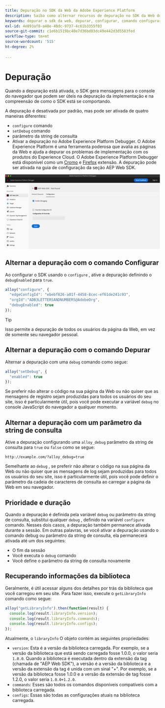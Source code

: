 ```yaml
---
title: Depuração no SDK da Web da Adobe Experience Platform
description: Saiba como alternar recursos de depuração no SDK da Web do Experience Platform.
keywords: depurar o sdk da web, depurar, configurar, comando configurar, comando depurar, edgeConfigId, setDebug, debugEnabled, depurar;
exl-id: 4e893af8-a48e-48dc-9737-4c61b3355f03
source-git-commit: c1e6b1519bc40e7d36bd83dc49e442d3d5583fed
workflow-type: tm+mt
source-wordcount: '515'
ht-degree: 2%

---
```


# Depuração

Quando a depuração está ativada, o SDK gera mensagens para o console do navegador que podem ser úteis na depuração da implementação e na compreensão de como o SDK está se comportando.

A depuração é desativada por padrão, mas pode ser ativada de quatro maneiras diferentes:

* `configure` comando
* `setDebug` comando
* parâmetro da string de consulta
* Ativar a depuração no Adobe Experience Platform Debugger. O Adobe Experience Platform é uma ferramenta poderosa que avalia as páginas da Web e ajuda a depurar os problemas de implementação com os produtos do Experience Cloud. O Adobe Experience Platform Debugger está disponível como um [Cromo](https://chrome.google.com/webstore/detail/adobe-experience-platform/bfnnokhpnncpkdmbokanobigaccjkpob) e [Firefox](https://addons.mozilla.org/pt-BR/firefox/addon/adobe-experience-platform-dbg/) extensão. A depuração pode ser ativada na guia de configuração da seção AEP Web SDK.

![](../images/enable-debugging.png)

## Alternar a depuração com o comando Configurar

Ao configurar o SDK usando o `configure` , ative a depuração definindo o `debugEnabled` para `true`.

```javascript
alloy("configure", {
  "edgeConfigId": "ebebf826-a01f-4458-8cec-ef61de241c93",
  "orgId":"ADB3LETTERSANDNUMBERS@AdobeOrg",
  "debugEnabled": true
});
```

>[!TIP]
>
>Isso permite a depuração de todos os usuários da página da Web, em vez de somente seu navegador pessoal.

## Alternar a depuração com o comando Depurar

Alternar a depuração com uma `debug` comando como segue:

```javascript
alloy("setDebug", {
  "enabled": true
});
```

Se preferir não alterar o código na sua página da Web ou não quiser que as mensagens de registro sejam produzidas para todos os usuários do seu site, isso é particularmente útil, pois você pode executar a variável `debug` no console JavaScript do navegador a qualquer momento.

## Alternar a depuração com um parâmetro da string de consulta

Ative a depuração configurando uma `alloy_debug` parâmetro da string de consulta para `true` ou `false` como se segue:

```HTTP
http://example.com/?alloy_debug=true
```

Semelhante ao `debug` , se preferir não alterar o código na sua página da Web ou não quiser que as mensagens de log sejam produzidas para todos os usuários do seu site, isso é particularmente útil, pois você pode definir o parâmetro da cadeia de caracteres de consulta ao carregar a página da Web em seu navegador.

## Prioridade e duração

Quando a depuração é definida pela variável `debug` ou parâmetro da string de consulta, substitui qualquer `debug` , definido na variável `configure` comando. Nesses dois casos, a depuração também permanece ativada durante a sessão. Em outras palavras, se você ativar a depuração usando o comando debug ou parâmetro da string de consulta, ela permanecerá ativada até um dos seguintes:

* O fim da sessão
* Você executa o `debug` comando
* Você define o parâmetro da string de consulta novamente

## Recuperando informações da biblioteca

Geralmente, é útil acessar alguns dos detalhes por trás da biblioteca que você carregou em seu site. Para fazer isso, execute o `getLibraryInfo` comando como segue:

```js
alloy("getLibraryInfo").then(function(result) {
  console.log(result.libraryInfo.version);
  console.log(result.libraryInfo.commands);
  console.log(result.libraryInfo.configs);
});
```

Atualmente, o `libraryInfo` O objeto contém as seguintes propriedades:

* `version`: Esta é a versão da biblioteca carregada. Por exemplo, se a versão da biblioteca que está sendo carregada fosse 1.0.0, o valor seria `1.0.0`. Quando a biblioteca é executada dentro da extensão da tag (chamada de &quot;AEP Web SDK&quot;), a versão é a versão da biblioteca e a versão da extensão da tag é unida com um sinal &quot;+&quot;. Por exemplo, se a versão da biblioteca fosse 1.0.0 e a versão da extensão de tag fosse 1.2.0, o valor seria `1.0.0+1.2.0`.
* `commands`: Esses são todos os comandos disponíveis compatíveis com a biblioteca carregada.
* `configs`: Essas são todas as configurações atuais na biblioteca carregada.

